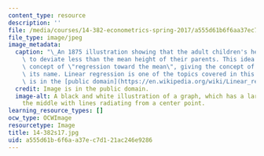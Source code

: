 ```yaml
---
content_type: resource
description: ''
file: /media/courses/14-382-econometrics-spring-2017/a555d61b6f6aa37ec7d121ac246e9286_14-382s17.jpg
file_type: image/jpeg
image_metadata:
  caption: "\_An 1875 illustration showing that the adult children's heights tended\
    \ to deviate less than the mean height of their parents. This idea suggested the\
    \ concept of \"regression toward the mean\", giving the concept of regression\
    \ its name. Linear regression is one of the topics covered in this course. (Image\
    \ is in the [public domain](https://en.wikipedia.org/wiki/Linear_regression#/media/File:Galton%27s_correlation_diagram_1875.jpg).)"
  credit: Image is in the public domain.
  image-alt: A black and white illustration of a graph, which has a large circle in
    the middle with lines radiating from a center point.
learning_resource_types: []
ocw_type: OCWImage
resourcetype: Image
title: 14-382s17.jpg
uid: a555d61b-6f6a-a37e-c7d1-21ac246e9286
---
```

